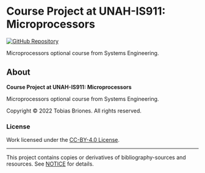 # Course Project at UNAH-IS911: Microprocessors

[![GitHub Repository](https://img.shields.io/static/v1?label=GITHUB&message=REPOSITORY&labelColor=555&color=0277bd&style=for-the-badge&logo=GITHUB)](https://github.com/tobiasbriones/cp-unah-is911-microprocessors)

Microprocessors optional course from Systems Engineering.

## About

**Course Project at UNAH-IS911: Microprocessors**

Microprocessors optional course from Systems Engineering.

Copyright © 2022 Tobias Briones. All rights reserved.

### License

Work licensed under the [CC-BY-4.0 License](LICENSE).

---

This project contains copies or derivatives of bibliography-sources and
resources. See [NOTICE](NOTICE.md) for details.
